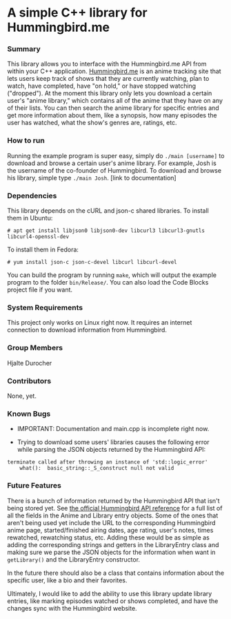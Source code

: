 # A simple C++ library for Hummingbird.me

### Summary

This library allows you to interface with the Hummingbird.me API from within your C++ application. [Hummingbird.me](https://hummingbird.me) is an anime tracking site that lets users keep track of shows that they are currently watching, plan to watch, have completed, have "on hold," or have stopped watching ("dropped"). At the moment this library only lets you download a certain user's "anime library," which contains all of the anime that they have on any of their lists. You can then search the anime library for specific entries and get more information about them, like a synopsis, how many episodes the user has watched, what the show's genres are, ratings, etc.

### How to run

Running the example program is super easy, simply do `./main [username]` to download and browse a certain user's anime library. For example, Josh is the username of the co-founder of Hummingbird. To download and browse his library, simple type `./main Josh`.
[link to documentation]

### Dependencies

This library depends on the cURL and json-c shared libraries. To install them in Ubuntu:

    # apt get install libjson0 libjson0-dev libcurl3 libcurl3-gnutls libcurl4-openssl-dev
    
To install them in Fedora:

    # yum install json-c json-c-devel libcurl libcurl-devel
    
You can build the program by running `make`, which will output the example program to the folder `bin/Release/`. You can also load the Code Blocks project file if you want.

### System Requirements

This project only works on Linux right now. It requires an internet connection to download information from Hummingbird.

### Group Members

Hjalte Durocher

### Contributors

None, yet.

### Known Bugs

* IMPORTANT: Documentation and main.cpp is incomplete right now.

* Trying to download some users' libraries causes the following error while parsing the JSON objects returned by the Hummingbird API:

```
terminate called after throwing an instance of 'std::logic_error'
    what():  basic_string::_S_construct null not valid
```
    
### Future Features

There is a bunch of information returned by the Hummingbird API that isn't being stored yet. See [the official Hummingbird API reference](https://github.com/hummingbird-me/hummingbird/wiki/API-v1-Structures) for a full list of all the fields in the Anime and Library entry objects. Some of the ones that aren't being used yet include the URL to the corresponding Hummingbird anime page, started/finished airing dates, age rating, user's notes, times rewatched, rewatching status, etc. Adding these would be as simple as adding the corresponding strings and getters in the LibraryEntry class and making sure we parse the JSON objects for the information when want in `getLibrary()` and the LibraryEntry constructor.

In the future there should also be a class that contains information about the specific user, like a bio and their favorites.

Ultimately, I would like to add the ability to use this library update library entries, like marking episodes watched or shows completed, and have the changes sync with the Hummingbird website.
